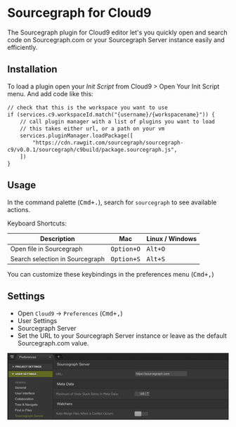 # Sourcegraph for Cloud9

The Sourcegraph plugin for Cloud9 editor let's you quickly open and search code on Sourcegraph.com or your Sourcegraph Server instance easily and efficiently.

## Installation

To load a plugin open your *Init Script* from Cloud9 > Open Your Init Script menu.
And add code like this:

```
// check that this is the workspace you want to use
if (services.c9.workspaceId.match("{username}/{workspacename}")) {
    // call plugin manager with a list of plugins you want to load
    // this takes either url, or a path on your vm
    services.pluginManager.loadPackage([
        "https://cdn.rawgit.com/sourcegraph/sourcegraph-c9/v0.0.1/sourcegraph/c9build/package.sourcegraph.js",
    ])
}
```

## Usage

In the command palette (<kbd>Cmd+.</kbd>), search for `sourcegraph` to see available actions.

Keyboard Shortcuts:

| Description                     | Mac                 | Linux / Windows  |
|---------------------------------|---------------------|------------------|
| Open file in Sourcegraph        | <kbd>Option+O</kbd> | <kbd>Alt+O</kbd> |
| Search selection in Sourcegraph | <kbd>Option+S</kbd> | <kbd>Alt+S</kbd> |

You can customize these keybindings in the preferences menu (<kbd>Cmd+,</kbd>)

## Settings

- Open `Cloud9` -> `Preferences` (<kbd>Cmd+,</kbd>)
- User Settings
- Sourcegraph Server
- Set the URL to your Sourcegraph Server instance or leave as the default Sourcegraph.com value.

![Sourcegraph URL](./settings.png)
